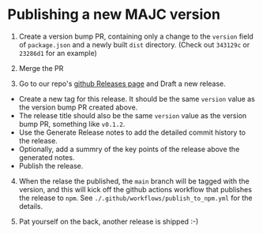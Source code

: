 # Publishing a new MAJC version

1. Create a version bump PR, containing only a change to the `version` field of `package.json` and a newly built `dist` directory.
(Check out `343129c` or `23286d1` for an example)

2. Merge the PR

3. Go to our repo's [github Releases page](https://github.com/mozilla-services/majc/releases) and Draft a new release.
  *  Create a new tag for this release. It should be the same `version` value as the version bump PR created above.
  *  The release title should also be the same `version` value as the version bump PR, something like `v0.1.2`.
  *  Use the Generate Release notes to add the detailed commit history to the release.
  *  Optionally, add a summry of the key points of the release above the generated notes.
  *  Publish the release.

4. When the relase the published, the `main` branch will be tagged with the version, and this will kick off the github actions workflow that publishes the release to `npm`. See `./.github/workflows/publish_to_npm.yml` for the details.

5. Pat yourself on the back, another release is shipped :-)
